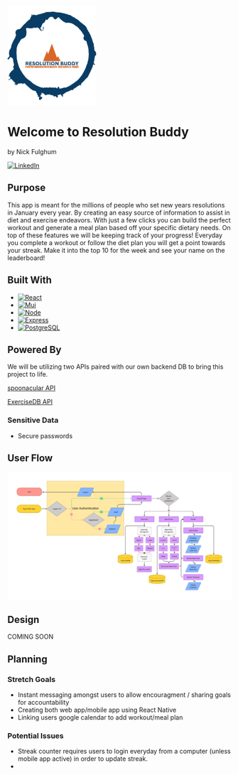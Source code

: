 <img src="Logo.png" alt="img" width="200"/>

# Welcome to Resolution Buddy

by Nick Fulghum

[![LinkedIn][linkedin-shield]][linkedin-url]


## Purpose

This app is meant for the millions of people who set new years resolutions in January every year. By creating an easy source of information to assist in diet and exercise endeavors. With just a few clicks you can build the perfect workout and generate a meal plan based off your specific dietary needs. On top of these features we will be keeping track of your progress! Everyday you complete a workout or follow the diet plan you will get a point towards your streak. Make it into the top 10 for the week and see your name on the leaderboard!


## Built With

* [![React][React.js]][React-url]
* [![Mui][MaterialUI]][MaterialUI-url]
* [![Node][Node.js]][Node-url]
* [![Express][Express]][Express-url]
* [![PostgreSQL][PostgreSQL]][PostgreSQL]

## Powered By

We will be utilizing two APIs paired with our own backend DB to bring this project to life.

[spoonacular API](https://spoonacular.com/food-api)

[ExerciseDB API](https://rapidapi.com/justin-WFnsXH_t6/api/exercisedb)

### Sensitive Data

* Secure passwords


## User Flow

![Alt text](/ResolutionBuddy.jpg)

## Design

COMING SOON

## Planning

### Stretch Goals

* Instant messaging amongst users to allow encouragment / sharing goals for accountability
* Creating both web app/mobile app using React Native
* Linking users google calendar to add workout/meal plan 

### Potential Issues

* Streak counter requires users to login everyday from a computer (unless mobile app active) in order to update streak.
* 

[linkedin-shield]: https://img.shields.io/badge/-LinkedIn-black.svg?style=for-the-badge&logo=linkedin&colorB=555
[linkedin-url]: https://www.linkedin.com/in/nick-fulghum-7835a3234/
[React.js]: https://img.shields.io/badge/React-20232A?style=for-the-badge&logo=react&logoColor=61DAFB
[React-url]: https://reactjs.org/
[PostgreSQL]: https://img.shields.io/badge/PostgreSQL-316192?style=for-the-badge&logo=postgresql&logoColor=white
[PostgreSQL-url]: https://www.postgresql.org/
[Express]: https://img.shields.io/badge/Express.js-000000?style=for-the-badge&logo=express&logoColor=white
[Express-url]: https://expressjs.com/
[MaterialUI]: https://img.shields.io/badge/Material%20UI-007FFF?style=for-the-badge&logo=mui&logoColor=white
[MaterialUI-url]: https://mui.com/
[Node.js]: https://img.shields.io/badge/Node.js-339933?style=for-the-badge&logo=nodedotjs&logoColor=white
[Node-url]: https://nodejs.org/en/
